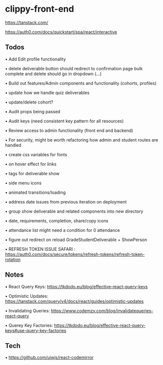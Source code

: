 # clippy-front-end

https://tanstack.com/

https://auth0.com/docs/quickstart/spa/react/interactive


## Todos

• Add Edit profile functionality

• delete deliverable button should redirect to confirmation page
  bulk complete and delete should go in dropdown (...)

• Build out features/Admin components and functionality (cohorts, profiles)

• update how we handle quiz deliverables

• update/delete cohort?

• Audit props being passed

• Audit keys (need consistent key pattern for all resources)

• Review access to admin functionality (front end and backend)

• For security, might be worth refactoring how admin and student routes are handled

• create css variables for fonts

• on hover effect for links

• tags for deliverable show

• side menu icons

• animated transitions/loading

• address date issues from previous iteration on deployment

• group show deliverable and related components into new directory

• date, requirements, completion, share/copy icons

• attendance list might need a condition for 0 attendance

• figure out redirect on reload GradeStudentDeliverable + ShowPerson

• REFRESH TOKEN ISSUE SAFARI : https://auth0.com/docs/secure/tokens/refresh-tokens/refresh-token-rotation


## Notes

• React Query Keys: https://tkdodo.eu/blog/effective-react-query-keys

• Optimistic Updates: https://tanstack.com/query/v4/docs/react/guides/optimistic-updates

• Invalidating Queries: https://www.codemzy.com/blog/invalidatequeries-react-query

• Querey Key Factories: https://tkdodo.eu/blog/effective-react-query-keys#use-query-key-factories


## Tech

• https://github.com/uiwjs/react-codemirror